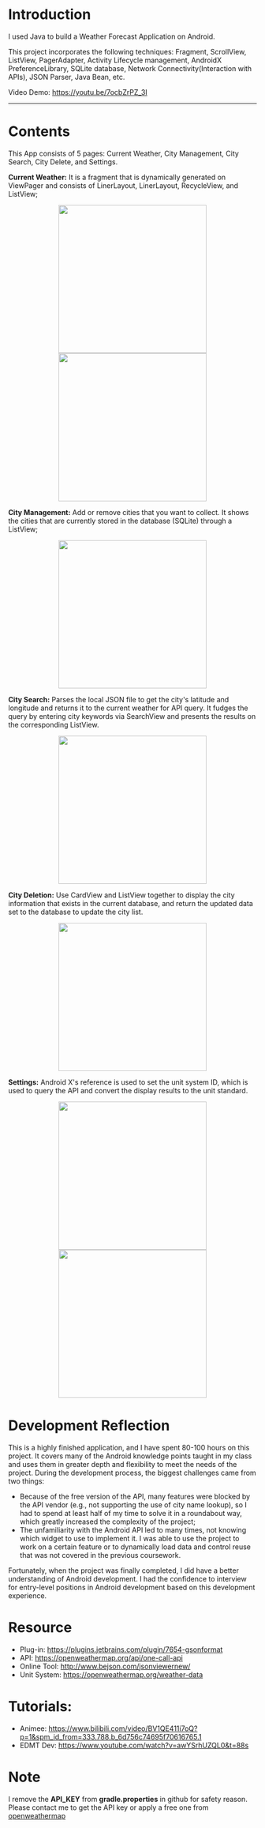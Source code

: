 # Introduction
I used Java to build a Weather Forecast Application on Android.

This project incorporates the following techniques: Fragment, ScrollView, ListView, PagerAdapter, Activity Lifecycle management, AndroidX PreferenceLibrary, SQLite database, Network Connectivity(Interaction with APIs), JSON Parser, Java Bean, etc.

Video Demo: https://youtu.be/7ocbZrPZ_3I

---

# Contents 

This App consists of 5 pages: Current Weather, City Management, City Search, City Delete, and Settings.

**Current Weather:** It is a fragment that is dynamically generated on ViewPager and consists of LinerLayout, LinerLayout, RecycleView, and ListView; 

<div align=center>
<img width="300" src="https://github.com/wxx0136/XWeather_V2/blob/dev_gps/demo_images/Screenshot_1607104200.png">
<img width="300" src="https://github.com/wxx0136/XWeather_V2/blob/dev_gps/demo_images/Screenshot_1607104205.png">
</div>

**City Management:** Add or remove cities that you want to collect. It shows the cities that are currently stored in the database (SQLite) through a ListView;

<div align=center>
<img width="300" src="https://github.com/wxx0136/XWeather_V2/blob/dev_gps/demo_images/Screenshot_1607104212.png">
</div>

**City Search:** Parses the local JSON file to get the city's latitude and longitude and returns it to the current weather for API query. It fudges the query by entering city keywords via SearchView and presents the results on the corresponding ListView.

<div align=center>
<img width="300" src="https://github.com/wxx0136/XWeather_V2/blob/dev_gps/demo_images/Screenshot_1607104227.png">
</div>

**City Deletion:** Use CardView and ListView together to display the city information that exists in the current database, and return the updated data set to the database to update the city list.

<div align=center>
<img width="300" src="https://github.com/wxx0136/XWeather_V2/blob/dev_gps/demo_images/Screenshot_1607104241.png">
</div>

**Settings:** Android X's reference is used to set the unit system ID, which is used to query the API and convert the display results to the unit standard.

<div align=center>
<img width="300" src="https://github.com/wxx0136/XWeather_V2/blob/dev_gps/demo_images/Screenshot_1607104252.png">
<img width="300" src="https://github.com/wxx0136/XWeather_V2/blob/dev_gps/demo_images/Screenshot_1607104356.png">
</div>

# Development Reflection
This is a highly finished application, and I have spent 80-100 hours on this project. It covers many of the Android knowledge points taught in my class and uses them in greater depth and flexibility to meet the needs of the project. During the development process, the biggest challenges came from two things: 

- Because of the free version of the API, many features were blocked by the API vendor (e.g., not supporting the use of city name lookup), so I had to spend at least half of my time to solve it in a roundabout way, which greatly increased the complexity of the project;
- The unfamiliarity with the Android API led to many times, not knowing which widget to use to implement it. I was able to use the project to work on a certain feature or to dynamically load data and control reuse that was not covered in the previous coursework. 

Fortunately, when the project was finally completed, I did have a better understanding of Android development. I had the confidence to interview for entry-level positions in Android development based on this development experience.

# Resource
- Plug-in: https://plugins.jetbrains.com/plugin/7654-gsonformat
- API: https://openweathermap.org/api/one-call-api
- Online Tool: http://www.bejson.com/jsonviewernew/
- Unit System: https://openweathermap.org/weather-data

# Tutorials:
- Animee: https://www.bilibili.com/video/BV1QE411i7oQ?p=1&spm_id_from=333.788.b_6d756c74695f70616765.1
- EDMT Dev: https://www.youtube.com/watch?v=awYSrhUZQL0&t=88s

# Note
I remove the **API_KEY** from **gradle.properties** in github for safety reason. Please contact me to get the API key or apply a free one from [openweathermap](https://openweathermap.org/)
